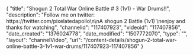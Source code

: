 {
    "title": "Shogun 2 Total War Online Battle # 3 (1v1) - War Drums!!",
    "description": "Follow me on twitter: https:\/\/twitter.com\/pixelatedapollo\n\nA shogun 2 Battle  (1v1) \nenjoy and thanks for watching",
    "channelid": "117407923",
    "videoid": "117407856",
    "date_created": "1376024778",
    "date_modified": "1507772070",
    "type": "",
    "layout": "channelVideo",
    "url": "\/content-details\/shogun-2-total-war-online-battle-3-1v1-war-drums\/117407923-117407856"
}